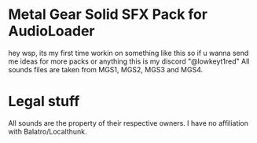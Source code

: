 # Metal Gear Solid SFX Pack for AudioLoader

hey wsp, its my first time workin on something like this so if u wanna send me ideas for more packs or anything this is my discord "@lowkeyt1red"
All sounds files are taken from MGS1, MGS2, MGS3 and MGS4.

# Legal stuff

All sounds are the property of their respective owners. I have no affiliation with Balatro/Localthunk.

